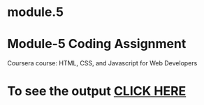 # module.5

# Module-5 Coding Assignment

Coursera course: HTML, CSS, and Javascript for Web Developers

# To see the output [CLICK HERE](https://tttanmoy-s.github.io/module.5/index.html)
